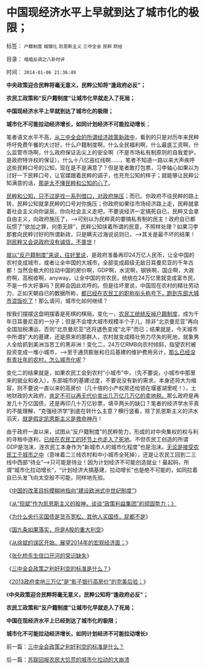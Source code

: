 # 中国现经济水平上早就到达了城市化的极限；

标签： `户籍制度` `城镇化` `凯恩斯主义` `三中全会` `民粹` `财经` 

目录： `唱唱反调之八卦时评`

时间： `2014-01-06 21:36:49`

**中央政策迎合民粹将毫无意义，民粹公知将“逢政府必反”；**

**农民工政策和“反户籍制度”让城市化早就走入了死局；**

**中国现经济水平上早就到达了城市化的极限；**

**城市化不可能拉动经济增长，如同计划经济不可能拉动增长**；

笔者语文水平不高，[从三中全会的所谓经济政策新政中](../../../2014/1/5/三中全会政策之利好利空的标准是什么？.md)，看到的只是对历年来民粹呼吁免费午餐的大讨好，什么户籍制度啊，什么全民福利啊，什么最底工资啊，什么监管市场啊，什么政府保证舌尖上的安全啊（不是市场私有制原则的自我爱护，是政府特许权的保证），什么十八亿亩红线啊……，笔者不知道一路以来大声疾呼这些民粹口号的公知，现在是不是满意了？但是笔者敢打包票，习李轴心如果以为讨好一下民粹口号，让官媒跟着民粹的调子，也充充公知的样子；就能够让民粹公知满意的话，[那是太不懂民粹和公知的心了](../../../2013/9/7/为什么薄熙来复辟文革会死得更快？.md)。

[民粹和公知，只不过是找一系列借口，对政府施压](../../../2013/6/24/意识形态仅适用于民粹，左右互斗是争当皇帝的口水演习.md)；而已。你政府不往民粹的路上转，民粹公知就拿民粹的口号对你施压；你政府如果往市场经济路上走，民粹就拿着社会主义向你诞辰，你向社会主义走吧，不要说经济一定搞死自已，民粹又会拿自由主义，向政府施压了，——>可别以为民粹真的要搞私有制的民主！政府自已都玩惯了“欲加之罪，何患无辞”，民粹公知挟着所谓的民意，不照样处理？如果习李那套向民粹讨好的所谓新政，只是瞒天过海说说则已，——>其关是最不坏的结果！[则民粹又会说政府没有诚信，不普世](../../../2013/6/24/“逢政府必反”的民粹良心，共产主义爽约的“原罪”.md)！

[就以“反户籍制度”来说，往好里说](../../../2013/6/22/临时工发飚，反户籍制度概念混乱的借题发挥.md)，是政府准备再印24万亿人民币，让全中国的农村变成城市，或者让全中国的大城市，全部变成超级无敌日耳曼尼亚的千年古都！当然会极大的拉动中国的房价啊，GDP啊，水泥啊，钢铁啊，国企啊，大政府啊，高税收啊，anyway，让全中国的穷农民，统统在24万亿里就变成富市民，不是一件大好事吗？民粹会因此欢呼的。但是往坏里说，中国现在农村的精壮劳动力，正如天朝自已的数据所称，[都已经在农民工的职称衔头称号下，跑到东部大城市混饭吃了](../../../2009/8/31/城乡移民精英只是代表了自已的利益.md)！那么请问，城市化如何继续？

按我们摆摆这盘明摆着是死棋的棋局。变化一，[农民工统统反掉户籍制度](../../../2009/10/20/踩钢丝现象，毒品效应和死亡循环.md)，成为千年日耳曼尼亚的一分子；但是不会增大城市规模半个子儿，除非“北京曼尼亚”再向全国加税漕运，否则“北京曼尼亚”还将退色变成“北平”而已；结果就是，今天城市中所谓扩大的基建，还是原来的那群人，农村就变成精壮劳力尽失的死地，就象男人全给抓到美洲当苦工的黑非洲！变化二，24万亿RMB向农村倾斜，指望农村被投资变成一堆小城市，——>至于通货膨胀和日后基建的维护费用另计，[那么已经没有青壮年的农村，怎么城市化呢](../../../2009/9/6/户籍制度是中国全体平民的根本利益.md)？

变化二的结果就是，如果农民工会到农村“小城市”中，（先不要说，小城市中那里来的就业和收入），东部城市的基建过度，不要说没有新的需求，本身还将大为缩容，则不要说一直以来的高房价（几十倍的小产权房还给锁在堰塞湖里呢！），土地财政的大政府，[肯定不可以再无代价卖出几万亿几万亿的卖地税。](../../../2014/1/3/“2013政府卖地三万亿”，预兆了房价涨，还是房价跌？.md)那么政府是再发几十万亿国债，还是再印几十万亿钞票，填平两头的缺口？笔者的经济学水平真的不能理解，“克强经济学”到底在转什么主意？横行竖看，除了凯恩斯主义的洪水滔天，[就是假定凯恩斯主义是救命神丹](../../../2013/4/7/假如扔开真理问假如……将是何等样的灾难？！.md)！

由于政府一直以来，试图从“反户籍制度”的民粹势力，形成的对中央集权的权与利的寻租中逐利，[已经在农民工的环节上也走入了死地](../../../2009/10/20/被制造的农民工不是移民.md)。不但农民工创造的所谓GDP是泡沫，连农民工本身作为“新城市人的城市化程度”也是泡沫。[无论是接受农民工于城市之中](../../../2009/10/22/休克反应的损失边界和止损.md)（意味着二三线农村和中小城市全死掉），还是让农民工回到二三线中西部“待业”——>只可能是待业！因为计划经济不可能创造就业！最起码，所谓“城市化拉动增长”，“计划经济大搞基建，拉动增长”也是绝不可能的，如同拉着自已头发飞向太空般不可能，同样地先验。

《[中国的改革目标模糊地指向“建设欧洲式中世纪制度”](../../../2013/11/24/改革目标模糊地指向“建设欧洲式中世纪制度”.md)》

《[从“但斌”作为凯恩斯主义的股神，谈谈“政策利益集团”的顽固势力；》](../../../2013/12/17/从作为凯恩斯主义股神的但斌，谈谈“政策利益集团”的深厚势力.md)

《[为什么央行买国债是货币宽松，其他人买国债，屁都不是](../../../2013/12/26/为什么央行买国债是货币宽松，其他人买国债，屁都不是？.md)》

《[国九条如果落实，将是A股的重大利空](../../../2013/12/30/国九条如果落实，将是A股的重大利空.md)》

《[从徐斌的误区开始，展望2014年的宏观经济面；](../../../2014/1/1/从徐斌的误区开始，展望2014年的宏观经济面.md)》

《[张化桥先生信口开河的常识缺失](../../../2014/1/2/张化桥先生信口开河的常识缺失.md)》

《[三中全会政策之利好利空的标准是什么？](../../../2014/1/5/三中全会政策之利好利空的标准是什么？.md)》

《[2013政府卖地三万亿”是“影子银行高房价”的完美后验；](../../../2014/1/3/“2013政府卖地三万亿”，预兆了房价涨，还是房价跌？.md)》

《**中央政策迎合民粹将毫无意义，民粹公知将“逢政府必反”；**

**农民工政策和“反户籍制度”让城市化早就走入了死局；**

**中国在现经济水平上已经到达了城市化的极限；**

**城市化不可能拉动经济增长，如同计划经济不可能拉动增长**》



前一篇：[三中全会政策之利好利空的标准是什么？](../../../2014/1/5/三中全会政策之利好利空的标准是什么？.md)

后一篇：[苏联回报农民大饥荒的城市化拉动的大崩溃](../../../2014/1/6/苏联回报农民大饥荒的城市化拉动的大崩溃.md)